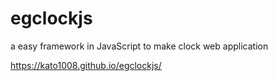 # egclockjs  
a easy framework in JavaScript to make clock web application  

https://kato1008.github.io/egclockjs/  

